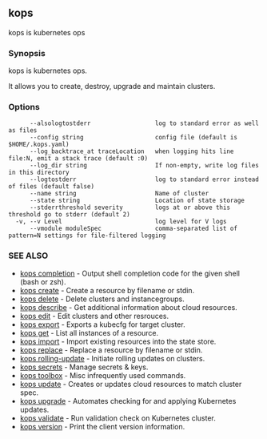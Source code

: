 ## kops

kops is kubernetes ops

### Synopsis


kops is kubernetes ops. 

It allows you to create, destroy, upgrade and maintain clusters.

### Options

```
      --alsologtostderr                  log to standard error as well as files
      --config string                    config file (default is $HOME/.kops.yaml)
      --log_backtrace_at traceLocation   when logging hits line file:N, emit a stack trace (default :0)
      --log_dir string                   If non-empty, write log files in this directory
      --logtostderr                      log to standard error instead of files (default false)
      --name string                      Name of cluster
      --state string                     Location of state storage
      --stderrthreshold severity         logs at or above this threshold go to stderr (default 2)
  -v, --v Level                          log level for V logs
      --vmodule moduleSpec               comma-separated list of pattern=N settings for file-filtered logging
```

### SEE ALSO
* [kops completion](kops_completion.md)	 - Output shell completion code for the given shell (bash or zsh).
* [kops create](kops_create.md)	 - Create a resource by filename or stdin.
* [kops delete](kops_delete.md)	 - Delete clusters and instancegroups.
* [kops describe](kops_describe.md)	 - Get additional information about cloud resources.
* [kops edit](kops_edit.md)	 - Edit clusters and other resrouces.
* [kops export](kops_export.md)	 - Exports a kubecfg for target cluster.
* [kops get](kops_get.md)	 - List all instances of a resource.
* [kops import](kops_import.md)	 - Import existing resources into the state store.
* [kops replace](kops_replace.md)	 - Replace a resource by filename or stdin.
* [kops rolling-update](kops_rolling-update.md)	 - Initiate rolling updates on clusters.
* [kops secrets](kops_secrets.md)	 - Manage secrets & keys.
* [kops toolbox](kops_toolbox.md)	 - Misc infrequently used commands.
* [kops update](kops_update.md)	 - Creates or updates cloud resources to match cluster spec.
* [kops upgrade](kops_upgrade.md)	 - Automates checking for and applying Kubernetes updates.
* [kops validate](kops_validate.md)	 - Run validation check on Kubernetes cluster.
* [kops version](kops_version.md)	 - Print the client version information.

